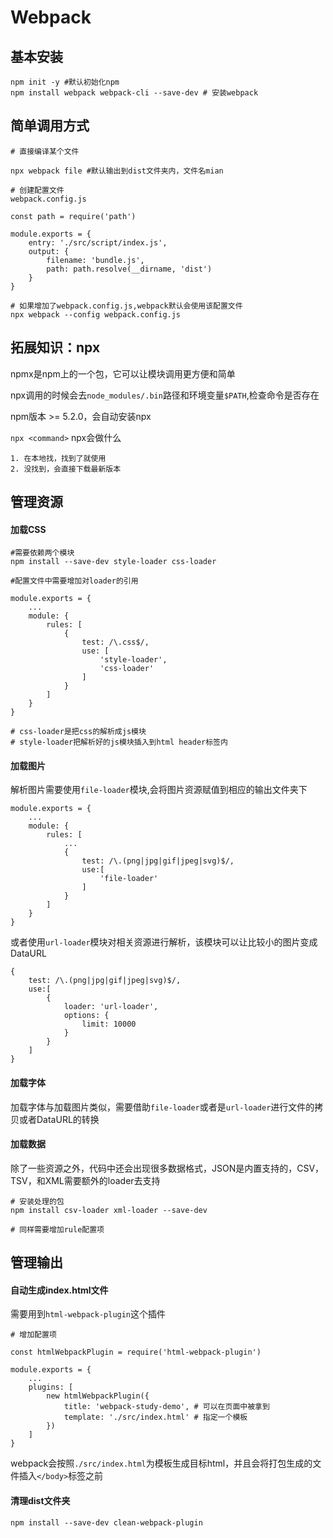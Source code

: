 # Webpack

## 基本安装

```
npm init -y #默认初始化npm
npm install webpack webpack-cli --save-dev # 安装webpack
```

## 简单调用方式

```
# 直接编译某个文件

npx webpack file #默认输出到dist文件夹内，文件名mian

# 创建配置文件
webpack.config.js

const path = require('path')

module.exports = {
    entry: './src/script/index.js',
    output: {
        filename: 'bundle.js',
        path: path.resolve(__dirname, 'dist')
    }
}

# 如果增加了webpack.config.js,webpack默认会使用该配置文件
npx webpack --config webpack.config.js

```

## 拓展知识：npx

npmx是npm上的一个包，它可以让模块调用更方便和简单

npx调用的时候会去``node_modules/.bin``路径和环境变量``$PATH``,检查命令是否存在

npm版本 >= 5.2.0，会自动安装npx

``npx <command>`` npx会做什么

    1. 在本地找，找到了就使用
    2. 没找到，会直接下载最新版本

## 管理资源

#### 加载CSS

```
#需要依赖两个模块
npm install --save-dev style-loader css-loader

#配置文件中需要增加对loader的引用

module.exports = {
    ...
    module: {
        rules: [
            {
                test: /\.css$/,
                use: [
                    'style-loader',
                    'css-loader'
                ]
            }
        ]
    }
}

# css-loader是把css的解析成js模块
# style-loader把解析好的js模块插入到html header标签内

```

#### 加载图片

解析图片需要使用``file-loader``模块,会将图片资源赋值到相应的输出文件夹下

```
module.exports = {
    ...
    module: {
        rules: [
            ...
            {
                test: /\.(png|jpg|gif|jpeg|svg)$/,
                use:[
                    'file-loader'
                ]
            }
        ]
    }
}

```

或者使用``url-loader``模块对相关资源进行解析，该模块可以让比较小的图片变成DataURL

```
{
    test: /\.(png|jpg|gif|jpeg|svg)$/,
    use:[
        {
            loader: 'url-loader',
            options: {
                limit: 10000
            }
        }
    ]
}

```

#### 加载字体

加载字体与加载图片类似，需要借助``file-loader``或者是``url-loader``进行文件的拷贝或者DataURL的转换

#### 加载数据

除了一些资源之外，代码中还会出现很多数据格式，JSON是内置支持的，CSV，TSV，和XML需要额外的loader去支持

```
# 安装处理的包
npm install csv-loader xml-loader --save-dev

# 同样需要增加rule配置项

```


## 管理输出

#### 自动生成index.html文件

需要用到``html-webpack-plugin``这个插件

```
# 增加配置项

const htmlWebpackPlugin = require('html-webpack-plugin')

module.exports = {
    ...
    plugins: [
        new htmlWebpackPlugin({
            title: 'webpack-study-demo', # 可以在页面中被拿到
            template: './src/index.html' # 指定一个模板
        })
    ]
}

```

webpack会按照``./src/index.html``为模板生成目标html，并且会将打包生成的文件插入``</body>``标签之前

#### 清理dist文件夹

```
npm install --save-dev clean-webpack-plugin
```